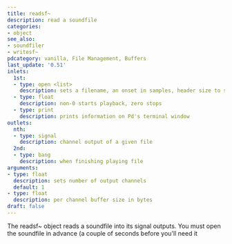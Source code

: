 ```yaml
---
title: readsf~
description: read a soundfile
categories:
- object
see_also:
- soundfiler
- writesf~
pdcategory: vanilla, File Management, Buffers
last_update: '0.51'
inlets:
  1st:
  - type: open <list>
    description: sets a filename, an onset in samples, header size to skip, number of channels, bytes per sample, and endianness
  - type: float
    description: non-0 starts playback, zero stops
  - type: print
    description: prints information on Pd's terminal window
outlets:
  nth:
  - type: signal
    description: channel output of a given file
  2nd:
  - type: bang
    description: when finishing playing file
arguments:
- type: float
  description: sets number of output channels 
  default: 1
- type: float
  description: per channel buffer size in bytes
draft: false
---
```

The readsf~ object reads a soundfile into its signal outputs. You must open the soundfile in advance (a couple of seconds before you'll need it
